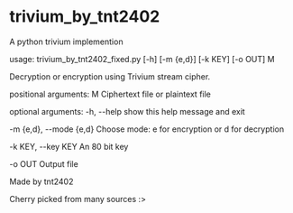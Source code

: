 # trivium_by_tnt2402
A python trivium implemention

usage: trivium_by_tnt2402_fixed.py [-h] [-m {e,d}] [-k KEY] [-o OUT] M

Decryption or encryption using Trivium stream cipher.

positional arguments:
  M                     Ciphertext file or plaintext file

optional arguments:
  -h, --help            show this help message and exit
  
  -m {e,d}, --mode {e,d}
                        Choose mode: e for encryption or d for decryption
                        
  -k KEY, --key KEY     An 80 bit key
  
  -o OUT                Output file

Made by tnt2402

Cherry picked from many sources :>
